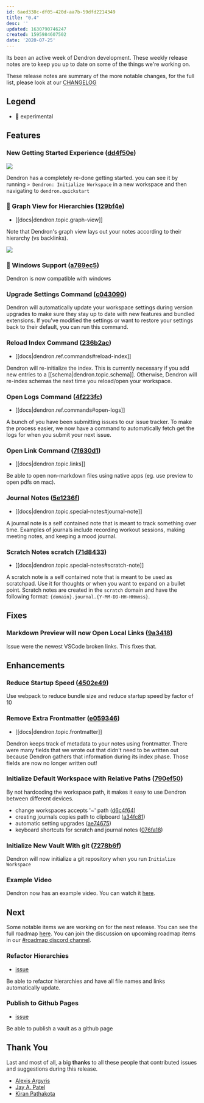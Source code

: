 ```yaml
---
id: 6aed338c-df05-420d-aa7b-59dfd2214349
title: "0.4"
desc: ''
updated: 1630790746247
created: 1595984607502
date: '2020-07-25'
---
```

Its been an active week of Dendron development. These weekly release notes are to keep you up to date on some of the things we're working on.

These release notes are summary of the more notable changes, for the full list, please look at our [CHANGELOG](https://github.com/dendronhq/dendron/blob/master/CHANGELOG.md)

## Legend

- 🚧 experimental

## Features

### New Getting Started Experience ([dd4f50e](https://github.com/dendronhq/dendron/commit/dd4f50eb169e7f9686c4e3fbabca3b2a6c1e1bb7))

![](https://foundation-prod-assetspublic53c57cce-8cpvgjldwysl.s3-us-west-2.amazonaws.com/assets/images/dendron-quickstart.gif)

Dendron has a completely re-done getting started. you can see it by running `> Dendron: Initialize Workspace` in a new workspace and then navigating to `dendron.quickstart`

### 🚧 Graph View for Hierarchies ([129bf4e](https://github.com/dendronhq/dendron/commit/129bf4e4e480dfbff66530725c6db8d2321adc28))

- [[docs|dendron.topic.graph-view]]

Note that Dendron's graph view lays out your notes according to their hierarchy (vs backlinks).

![](https://foundation-prod-assetspublic53c57cce-8cpvgjldwysl.s3-us-west-2.amazonaws.com/assets/images/graph-intro.gif)

### 🚧 Windows Support ([a789ec5](https://github.com/dendronhq/dendron/commit/a789ec5792301103d302739f00b595509128d367))

Dendron is now compatible with windows

### Upgrade Settings Command ([c043090](https://github.com/dendronhq/dendron/commit/c0430905d314c6ee870f9bdd45434f53e93a7098))

Dendron will automatically update your workspace settings during version upgrades to make sure they stay up to date with new features and bundled extensions. If you've modified the settings or want to restore your settings back to their default, you can run this command.

### Reload Index Command ([236b2ac](https://github.com/dendronhq/dendron/commit/236b2ac70812c4df525ff27479802b6e49e0587f))

- [[docs|dendron.ref.commands#reload-index]]

Dendron will re-initialize the index. This is currently necessary if you add new entries to a [[schema|dendron.topic.schema]]. Otherwise, Dendron will re-index schemas the next time you reload/open your workspace.

### Open Logs Command ([4f223fc](https://github.com/dendronhq/dendron/commit/4f223fc318fe033471252611c8f41d505dca1055))

- [[docs|dendron.ref.commands#open-logs]]

A bunch of you have been submitting issues to our issue tracker. To make the process easier, we now have a command to automatically fetch get the logs for when you submit your next issue.

### Open Link Command ([7f630d1](https://github.com/dendronhq/dendron/commit/7f630d1fb95d5c0d28fc5a83f4cee27bc17d452c))

- [[docs|dendron.topic.links]]

Be able to open non-markdown files using native apps (eg. use preview to open pdfs on mac).

### Journal Notes ([5e1236f](https://github.com/dendronhq/dendron/commit/5e1236fddbf1e0fddf4c27d1a40e9841cc99974f))

- [[docs|dendron.topic.special-notes#journal-note]]

A journal note is a self contained note that is meant to track something over time. Examples of journals include recording workout sessions, making meeting notes, and keeping a mood journal.

### Scratch Notes scratch ([71d8433](https://github.com/dendronhq/dendron/commit/71d8433fbd10651ec7fcd13a5f7ee41199a43632))

- [[docs|dendron.topic.special-notes#scratch-note]]

A scratch note is a self contained note that is meant to be used as scratchpad. Use it for thoughts or when you want to expand on a bullet point. Scratch notes are created in the `scratch` domain and have the following format: `{domain}.journal.{Y-MM-DD-HH-HHmmss}`.

## Fixes

### Markdown Preview will now Open Local Links ([9a3418](https://github.com/dendronhq/dendron/commit/10a3418f7a633fa9b5294794e1a912cb4ea6c066))

Issue were the newest VSCode broken links. This fixes that.

## Enhancements

### Reduce Startup Speed ([4502e49](https://github.com/dendronhq/dendron/commit/4502e49f79d490bb639d2daaf93f841e5b18449d))

Use webpack to reduce bundle size and reduce startup speed by factor of 10

### Remove Extra Frontmatter ([e059346](https://github.com/dendronhq/dendron/commit/e0593467fca94a4d29dc9463721a99e67881cfb3))

- [[docs|dendron.topic.frontmatter]]

Dendron keeps track of metadata to your notes using frontmatter. There were many fields that we wrote out that didn't need to be written out because Dendron gathers that information during its index phase. Those fields are now no longer written out!

### Initialize Default Workspace with Relative Paths ([790ef50](https://github.com/dendronhq/dendron/commit/790ef503225e5b18a78e3e62e847ba8b2adfd8d0))

By not hardcoding the workspace path, it makes it easy to use Dendron between different devices.

- change workspaces accepts '~' path ([d6c4f64](https://github.com/dendronhq/dendron/commit/d6c4f64cdfbb9e6b5c44a04320a84756fefcb924))
- creating journals copies path to clipboard ([a34fc81](https://github.com/dendronhq/dendron/commit/a34fc815454e0e86112d5a507dd0013ec37a0edb))
- automatic setting upgrades ([ae74675](https://github.com/dendronhq/dendron/commit/ae74675ab05f8b4ff579311850817c434e23ec94))
- keyboard shortcuts for scratch and journal notes ([076fa18](https://github.com/dendronhq/dendron/commit/076fa18ceb0836736e123d7439af31da00cc2ec2))

### Initialize New Vault With git ([7278b6f](https://github.com/dendronhq/dendron/commit/7278b6fbbf4e175815a0a069c449ad7ef479a77e))

Dendron will now initialize a git repository when you run `Initialize Workspace`

### Example Video

Dendron now has an example video. You can watch it [here](https://youtu.be/6rwWUalr9Ac).

## Next

Some notable items we are working on for the next release. You can see the full roadmap [here](https://github.com/orgs/dendronhq/projects/1). You can join the discussion on upcoming roadmap items in our [#roadmap discord channel](https://discord.gg/HzkFcs).

### Refactor Hierarchies

- [issue](https://github.com/dendronhq/dendron/issues/39)

Be able to refactor hierarchies and have all file names and links automatically update.

### Publish to Github Pages

- [issue](https://github.com/dendronhq/dendron/issues/60)

Be able to publish a vault as a github page

## Thank You

Last and most of all, a big **thanks** to all these people that contributed issues and suggestions during this release.

- [Alexis Argyris](https://github.com/alexisargyris)
- [Jay A. Patel](https://github.com/jayp)
- [Kiran Pathakota](https://github.com/kpathakota)

